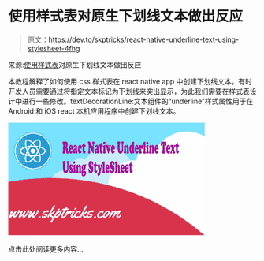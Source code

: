 # 使用样式表对原生下划线文本做出反应

> 原文：<https://dev.to/skptricks/react-native-underline-text-using-stylesheet-4fhg>

来源:[使用样式表](https://www.skptricks.com/2019/07/react-native-underline-text-using-css-stylesheet.html)对原生下划线文本做出反应

本教程解释了如何使用 css 样式表在 react native app 中创建下划线文本。有时开发人员需要通过将指定文本标记为下划线来突出显示，为此我们需要在样式表设计中进行一些修改。textDecorationLine:文本组件的“underline”样式属性用于在 Android 和 iOS react 本机应用程序中创建下划线文本。

[![](img/f1bf4acc56cb0ed32fabad5b4be28933.png)](https://res.cloudinary.com/practicaldev/image/fetch/s--Oe3R7ZSQ--/c_limit%2Cf_auto%2Cfl_progressive%2Cq_auto%2Cw_880/https://1.bp.blogspot.com/-Vt3gYuuSAug/XTp8TYhl8NI/AAAAAAAADHo/eEfZikr1TjUdA2UMQXSY_85VKWEE6g8eQCLcBGAs/s400/react-native-underline-text-using-css-stylesheet.jpg)

点击此处阅读更多内容...